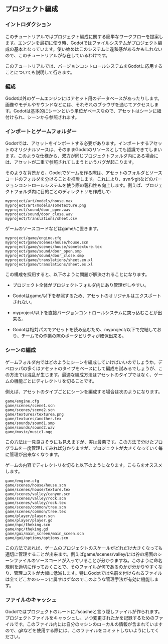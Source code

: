 ## プロジェクト編成

### イントロダクション

このチュートリアルではプロジェクト編成に関する簡単なワークフローを提案します。エンジンを最初に使う時、Godotではファイルシステムがプロジェクト編成の基本となっています。使い始めはこのシステムに違和感があるかもしれないので、このチュートリアルが存在しているわけです。

このチュートリアルでは、バージョンコントロールシステムをGodotに応用することについても説明して行きます。

### 編成

Godot以外のゲームエンジンにはアセット用のデータベースがあったりします。画像やモデルやサウンドなどには、それぞれのブラウザを通じてアクセスします。Godotは基本的にシーンという単位がベースなので、アセットはシーンに紐付けられ、シーンから参照されます。

### インポートとゲームフォルダー

Godotでは、アセットをインポートする必要があります。インポートするアセットのオリジナルソースは、そのままGodotのリソースとしても認識できてしまいます。このような仕様から、双方が同じプロジェクトフォルダ内にある場合には、アセットが二重で参照されてしまうというバグが起こります。

そのような背景から、Godotでゲームを作る際は、アセットのフォルダとソースコードのフォルダを分けることを推奨します。これにより、svnやgitなどのバージョンコントロールシステムを使う際の親和性も向上します。例えば、プロジェクトフォルダ内に目的ごとのディレクトリを作成して:

```
myproject/art/models/house.max
myproject/art/models/sometexture.png
myproject/sound/door_open.wav
myproject/sound/door_close.wav
myproject/translations/sheet.csv
```

ゲームのソースコードなどはgame/に置きます。

```
myproject/game/engine.cfg
myproject/game/scenes/house/house.scn
myproject/game/scenes/house/sometexture.tex
myproject/game/sound/door_open.smp
myproject/game/sound/door_close.smp
myproject/game/translations/sheet.en.xl
myproject/game/translations/sheet.es.xl
```

この構成を採用すると、以下のように問題が解決されることになります。

* プロジェクト全体がプロジェクトフォルダ内にあり管理がしやすい。

* Godotはgame/以下を参照するため、アセットのオリジナルはエクスポートされない。

* myproject/以下を直接バージョンコントロールシステムに突っ込むことが出来る。

* Godotは相対パスでアセットを読み込むため、myproject/以下で完結しており、チームでの作業の際のポータビリティが確保出来る。

### シーンの編成

ゲームフォルダ内ではどのようにシーンを編成していけばいいのでしょうか。デベロッパの多くはアセットのタイプをベースにして編成を試みるでしょうが、この方法では混乱が生じます。最適な編成方法はアセットのタイプではなく、ゲームの機能ごとにディレクトリを切ることです。

例えば、アセットのタイプごとにシーンを編成する場合は次のようになります。

```
game/engine.cfg
game/scenes/scene1.scn
game/scenes/scene2.scn
game/textures/texturea.png
game/textures/another.tex
game/sounds/sound1.smp
game/sounds/sound2.wav
game/music/music1.ogg
```

この方法は一見良さそうにも見えますが、実は最悪です。この方法で分けたプログラムを一度管理してみれば分かりますが、プロジェクトが大きくなっていく毎に管理が出来なくなります。

ゲームの内容でディレクトリを切ると以下のようになります。こちらをオススメします。

```
game/engine.cfg
game/scenes/house/house.scn
game/scenes/house/texture.tex
game/scenes/valley/canyon.scn
game/scenes/valley/rock.scn
game/scenes/valley/rock.tex
game/scenes/common/tree.scn
game/scenes/common/tree.tex
game/player/player.scn
game/player/player.gd
game/npc/theking.scn
game/npc/theking.gd
game/gui/main_screen/main_sceen.scn
game/gui/options/options.scn
```

この方法であれば、ゲームのプロジェクトのスケールがどれだけ大きくなっても適切に管理することが出来ます。例えばgame/scenes/valley/には谷の場面のシーンファイルのソースコードが入っていることが分かりますね。このように命名規則を適切に作っておくことで、そのファイルが何であるのかが分かりやすくなり、管理コストが大幅に低減します。特にGodotでは名前を付けられるファイルは全てどこかのシーンに属すはずなのでこのような管理手法が有効に機能します。

### ファイルのキャッシュ

Godotではプロジェクトのルートに.fscasheと言う隠しファイルが作られます。プロジェクトファイルをキャッシュし、いつ変更されたかを記録するためのファイルです。このファイル内には自分のマシンのローカルの情報が含まれていますので、gitなどを使用する際には、このファイルをコミットしないようにしてください。
